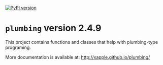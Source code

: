 [![PyPI version](https://badge.fury.io/py/plumbing.svg)](https://badge.fury.io/py/plumbing)

# `plumbing` version 2.4.9

This project contains functions and classes that help with plumbing-type programing.

More documentation is available at:
<http://xapple.github.io/plumbing/>